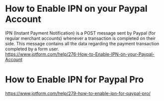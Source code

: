 # How to Enable IPN on your Paypal Account
IPN (Instant Payment Notification) is a POST message sent by Paypal (for regular merchant accounts) whenever a transaction is completed on their side. This message contains all the data regarding the payment transaction completed by a form user.    
https://www.jotform.com/help/276-How-to-Enable-IPN-on-your-Paypal-Account

# How to Enable IPN for Paypal Pro
https://www.jotform.com/help/279-how-to-enable-ipn-for-paypal-pro/
